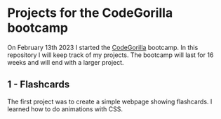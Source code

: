 # Projects for the CodeGorilla bootcamp

On February 13th 2023 I started the [CodeGorilla](https://codegorilla.nl/) bootcamp. In this repository I will keep track of my projects. The bootcamp will last for 16 weeks and will end with a larger project.

## 1 - Flashcards
The first project was to create a simple webpage showing flashcards. I learned how to do animations with CSS.
